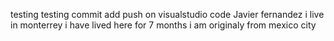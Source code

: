 testing
testing commit add push on visualstudio code
Javier fernandez
i live in monterrey i have lived here for 7 months i am originaly from mexico city